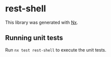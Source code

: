 # rest-shell

This library was generated with [Nx](https://nx.dev).

## Running unit tests

Run `nx test rest-shell` to execute the unit tests.
